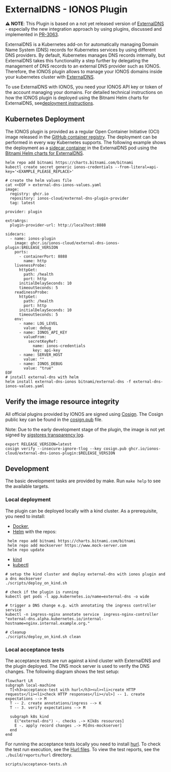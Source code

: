# ExternalDNS - IONOS Plugin

**⚠️ NOTE**: This Plugin is based on a not yet released version of
[ExternalDNS](https://github.com/kubernetes-sigs/external-dns) -
especially the new integration approach by using plugins, discussed and implemented in
[PR-3063](https://github.com/kubernetes-sigs/external-dns/pull/3063).

ExternalDNS is a Kubernetes add-on for automatically managing
Domain Name System (DNS) records for Kubernetes services by using different DNS providers.
By default, Kubernetes manages DNS records internally,
but ExternalDNS takes this functionality a step further by delegating the management of DNS records to an external DNS
provider such as IONOS.
Therefore, the IONOS plugin allows to manage your
IONOS domains inside your kubernetes cluster with [ExternalDNS](https://github.com/kubernetes-sigs/external-dns).

To use ExternalDNS with IONOS, you need your IONOS API key or token of the account managing
your domains.
For detailed technical instructions on how the IONOS plugin is deployed using the Bitnami Helm charts for ExternalDNS,
see[deployment instructions](#kubernetes-deployment).

## Kubernetes Deployment

The IONOS plugin is provided as a regular Open Container Initiative (OCI) image released in
the [GitHub container registry](https://github.com/ionos-cloud/external-dns-ionos-plugin/pkgs/container/external-dns-ionos-plugin).
The deployment can be performed in every way Kubernetes supports.
The following example shows the deployment as
a [sidecar container](https://kubernetes.io/docs/concepts/workloads/pods/#workload-resources-for-managing-pods) in the
ExternalDNS pod
using the [Bitnami Helm charts for ExternalDNS](https://github.com/bitnami/charts/tree/main/bitnami/external-dns).

```shell
helm repo add bitnami https://charts.bitnami.com/bitnami
kubectl create secret generic ionos-credentials --from-literal=api-key='<EXAMPLE_PLEASE_REPLACE>'

# create the helm values file
cat <<EOF > external-dns-ionos-values.yaml
image:
  registry: ghcr.io
  repository: ionos-cloud/external-dns-plugin-provider
  tag: latest

provider: plugin

extraArgs:
  plugin-provider-url: http://localhost:8888

sidecars:
  - name: ionos-plugin
    image: ghcr.io/ionos-cloud/external-dns-ionos-plugin:$RELEASE_VERSION
    ports:
      - containerPort: 8888
        name: http
    livenessProbe:
      httpGet:
        path: /health
        port: http
      initialDelaySeconds: 10
      timeoutSeconds: 5
    readinessProbe:
      httpGet:
        path: /health
        port: http
      initialDelaySeconds: 10
      timeoutSeconds: 5
    env:
      - name: LOG_LEVEL
        value: debug
      - name: IONOS_API_KEY
        valueFrom:
          secretKeyRef:
            name: ionos-credentials
            key: api-key
      - name: SERVER_HOST
        value: "" 
      - name: IONOS_DEBUG
        value: "true"  
EOF
# install external-dns with helm
helm install external-dns-ionos bitnami/external-dns -f external-dns-ionos-values.yaml
```

## Verify the image resource integrity

All official plugins provided by IONOS are signed using [Cosign](https://docs.sigstore.dev/cosign/overview/).
The Cosign public key can be found in the [cosign.pub](./cosign.pub) file.

Note: Due to the early development stage of the plugin, the image is not yet signed
by [sigstores transparency log](https://github.com/sigstore/rekor).

```shell
export RELEASE_VERSION=latest
cosign verify --insecure-ignore-tlog --key cosign.pub ghcr.io/ionos-cloud/external-dns-ionos-plugin:$RELEASE_VERSION
```

## Development

The basic development tasks are provided by make. Run `make help` to see the available targets.

### Local deployment

The plugin can be deployed locally with a kind cluster. As a prerequisite, you need to install:

- [Docker](https://docs.docker.com/get-docker/),
- [Helm](https://https://helm.sh/ ) with the repos:

 ```shell
  helm repo add bitnami https://charts.bitnami.com/bitnami
  helm repo add mockserver https://www.mock-server.com
  helm repo update
  ```

- [kind](https://kind.sigs.k8s.io/docs/user/quick-start/)
- [kubectl](https://kubernetes.io/docs/tasks/tools/)

```shell
# setup the kind cluster and deploy external-dns with ionos plugin and a dns mockserver
./scripts/deploy_on_kind.sh

# check if the plugin is running
kubectl get pods -l app.kubernetes.io/name=external-dns -o wide

# trigger a DNS change e.g. with annotating the ingress controller service
kubectl -n ingress-nginx annotate service  ingress-nginx-controller "external-dns.alpha.kubernetes.io/internal-hostname=nginx.internal.example.org." 
 
# cleanup
./scripts/deploy_on_kind.sh clean
```

### Local acceptance tests

The acceptance tests are run against a kind cluster with ExternalDNS and the plugin deployed.
The DNS mock server is used to verify the DNS changes. The following diagram shows the test setup:

```mermaid
flowchart LR
subgraph local-machine
  T[<h3>acceptance-test with hurl</h3><ul><li>create HTTP requests</li><li>check HTTP responses</li></ul>] -- 1. create expectations --> M
  T -- 2. create annotations/ingress --> K
  T -- 3. verify expectations --> M

  subgraph k8s kind
    E("external-dns") -. checks .-> K[k8s resources]
    E -. apply record changes .-> M[dns-mockserver]
  end
end

```

For running the acceptance tests locally you need to install [hurl](https://hurl.dev/).
To check the test run execution, see the [Hurl files](./test/hurl).
To view the test reports, see the `./build/reports/hurl` directory.

```shell
scripts/acceptance-tests.sh 
```
